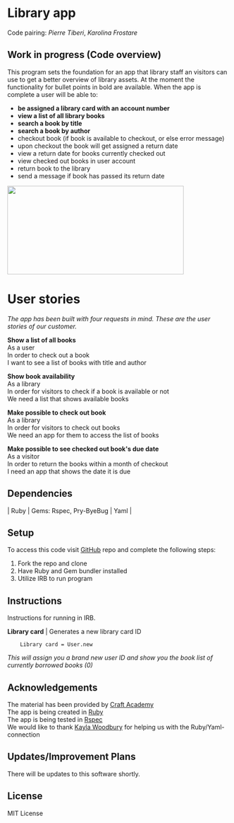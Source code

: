 # Library app
Code pairing: *Pierre Tiberi*, *Karolina Frostare*

## Work in progress (Code overview)
This program sets the foundation for an app that library staff an visitors can use to get a better overview of library assets. At the moment the functionality for bullet points in bold are available. When the app is complete a user will be able to:

* **be assigned a library card with an account number**
* **view a list of all library books**
* **search a book by title**
* **search a book by author**
* checkout book (if book is available to checkout, or else error message)
* upon checkout the book will get assigned a return date
* view a return date for books currently checked out
* view checked out books in user account
* return book to the library
* send a message if book has passed its return date

<img src="./Assets/library.jpg" width="400" height="200">

# User stories
*The app has been built with four requests in mind. These are the user stories of our customer.*

**Show a list of all books**<br>
As a user<br>
In order to check out a book<br>
I want to see a list of books with title and author

**Show book availability**<br>
As a library<br>
In order for visitors to check if a book is available or not<br>
We need a list that shows available books 

**Make possible to check out book**<br>
As a library<br>
In order for visitors to check out books<br>
We need an app for them to access the list of books

**Make possible to see checked out book's due date**<br>
As a visitor<br>
In order to return the books within a month of checkout<br>
I need an app that shows the date it is due

## Dependencies
| Ruby | Gems: Rspec, Pry-ByeBug | Yaml |

## Setup
To access this code visit [GitHub](https://github.com/kfrostare/library-challenge) repo and complete the following steps:

1. Fork the repo and clone
2. Have Ruby and Gem bundler installed
3. Utilize IRB to run program

## Instructions
Instructions for running in IRB.

**Library card** | Generates a new library card ID 

        Library card = User.new
*This will assign you a brand new user ID and show you the book list of currently borrowed books (0)*

## Acknowledgements
The material has been provided by [Craft Academy](learn.craftacademy.co) <br>
The app is being created in [Ruby](rubymonstas.org) <br>
The app is being tested in [Rspec](rspec.info) <br>
We would like to thank [Kayla Woodbury](https://github.com/kaylawoodbury) for helping us with the Ruby/Yaml- connection

## Updates/Improvement Plans
There will be updates to this software shortly.

## License
MIT License
